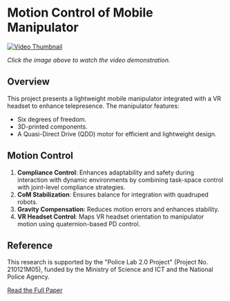 # Motion Control of Mobile Manipulator

[![Video Thumbnail](https://img.youtube.com/vi/oeO4puoSP5c/0.jpg)](https://www.youtube.com/watch?v=oeO4puoSP5c)

_Click the image above to watch the video demonstration._

## Overview
This project presents a lightweight mobile manipulator integrated with a VR headset to enhance telepresence. The manipulator features:
- Six degrees of freedom.
- 3D-printed components.
- A Quasi-Direct Drive (QDD) motor for efficient and lightweight design.

## Motion Control
1. **Compliance Control**: Enhances adaptability and safety during interaction with dynamic environments by combining task-space control with joint-level compliance strategies.
2. **CoM Stabilization**: Ensures balance for integration with quadruped robots.
3. **Gravity Compensation**: Reduces motion errors and enhances stability.
4. **VR Headset Control**: Maps VR headset orientation to manipulator motion using quaternion-based PD control.

## Reference  
This research is supported by the "Police Lab 2.0 Project" (Project No. 210121M05), funded by the Ministry of Science and ICT and the National Police Agency.

[Read the Full Paper](https://www.dbpia.co.kr/pdf/pdfView.do?nodeId=NODE11182130&googleIPSandBox=false&mark=0&minRead=5&ipRange=false&b2cLoginYN=false&icstClss=010000&isPDFSizeAllowed=true&accessgl=Y&language=ko_KR&hasTopBanner=true)

